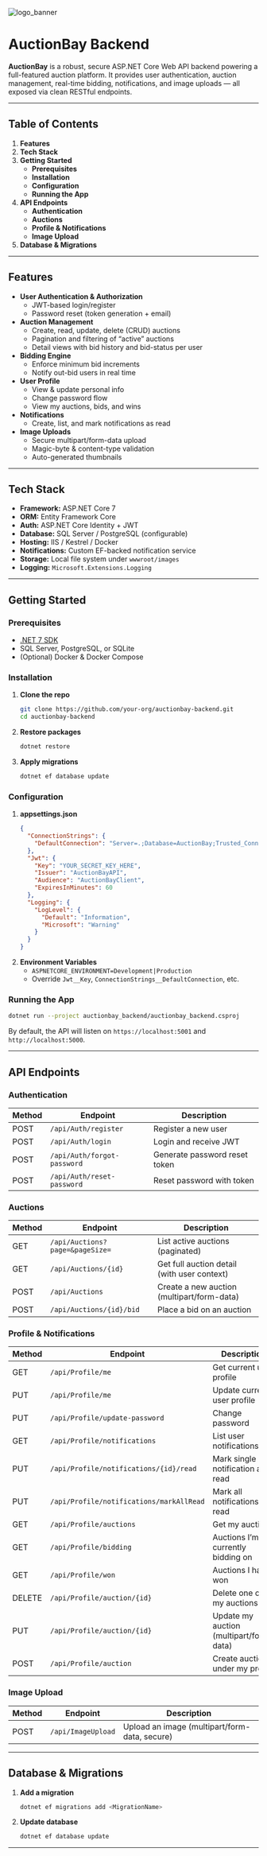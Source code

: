 ![logo_banner](https://github.com/user-attachments/assets/4fc7f3a5-f754-4f44-b636-ddbc82d6b1b4)

# AuctionBay Backend

**AuctionBay** is a robust, secure ASP.NET Core Web API backend powering a full-featured auction platform. It provides user authentication, auction management, real-time bidding, notifications, and image uploads — all exposed via clean RESTful endpoints.

---

## Table of Contents

1. **Features**  
2. **Tech Stack**  
3. **Getting Started**  
   - **Prerequisites**  
   - **Installation**  
   - **Configuration**  
   - **Running the App**  
4. **API Endpoints**  
   - **Authentication**  
   - **Auctions**  
   - **Profile & Notifications**  
   - **Image Upload**  
5. **Database & Migrations**  

---

## Features

- **User Authentication & Authorization**  
  - JWT-based login/register  
  - Password reset (token generation + email)  
- **Auction Management**  
  - Create, read, update, delete (CRUD) auctions  
  - Pagination and filtering of “active” auctions  
  - Detail views with bid history and bid-status per user  
- **Bidding Engine**  
  - Enforce minimum bid increments  
  - Notify out-bid users in real time  
- **User Profile**  
  - View & update personal info  
  - Change password flow  
  - View my auctions, bids, and wins  
- **Notifications**  
  - Create, list, and mark notifications as read  
- **Image Uploads**  
  - Secure multipart/form-data upload  
  - Magic-byte & content-type validation  
  - Auto-generated thumbnails  

---

## Tech Stack

- **Framework:** ASP.NET Core 7  
- **ORM:** Entity Framework Core  
- **Auth:** ASP.NET Core Identity + JWT  
- **Database:** SQL Server / PostgreSQL (configurable)  
- **Hosting:** IIS / Kestrel / Docker  
- **Notifications:** Custom EF-backed notification service  
- **Storage:** Local file system under `wwwroot/images`  
- **Logging:** `Microsoft.Extensions.Logging`  

---

## Getting Started

### Prerequisites

- [.NET 7 SDK](https://dotnet.microsoft.com/download)  
- SQL Server, PostgreSQL, or SQLite  
- (Optional) Docker & Docker Compose  

### Installation

1. **Clone the repo**  
   ```bash
   git clone https://github.com/your-org/auctionbay-backend.git
   cd auctionbay-backend
   ```

2. **Restore packages**  
   ```bash
   dotnet restore
   ```

3. **Apply migrations**  
   ```bash
   dotnet ef database update
   ```

### Configuration

1. **appsettings.json**  
   ```json
   {
     "ConnectionStrings": {
       "DefaultConnection": "Server=.;Database=AuctionBay;Trusted_Connection=True;"
     },
     "Jwt": {
       "Key": "YOUR_SECRET_KEY_HERE",
       "Issuer": "AuctionBayAPI",
       "Audience": "AuctionBayClient",
       "ExpiresInMinutes": 60
     },
     "Logging": {
       "LogLevel": {
         "Default": "Information",
         "Microsoft": "Warning"
       }
     }
   }
   ```
2. **Environment Variables**  
   - `ASPNETCORE_ENVIRONMENT=Development|Production`  
   - Override `Jwt__Key`, `ConnectionStrings__DefaultConnection`, etc.

### Running the App

```bash
dotnet run --project auctionbay_backend/auctionbay_backend.csproj
```

By default, the API will listen on `https://localhost:5001` and `http://localhost:5000`.

---

## API Endpoints

### **Authentication**

| Method | Endpoint                  | Description                          |
| ------ | ------------------------- | ------------------------------------ |
| POST   | `/api/Auth/register`      | Register a new user                  |
| POST   | `/api/Auth/login`         | Login and receive JWT                |
| POST   | `/api/Auth/forgot-password` | Generate password reset token      |
| POST   | `/api/Auth/reset-password`  | Reset password with token          |

### **Auctions**

| Method | Endpoint                          | Description                                |
| ------ | --------------------------------- | ------------------------------------------ |
| GET    | `/api/Auctions?page=&pageSize=`   | List active auctions (paginated)           |
| GET    | `/api/Auctions/{id}`              | Get full auction detail (with user context)|
| POST   | `/api/Auctions`                   | Create a new auction (multipart/form-data) |
| POST   | `/api/Auctions/{id}/bid`          | Place a bid on an auction                  |

### **Profile & Notifications**

| Method | Endpoint                                  | Description                                       |
| ------ | ----------------------------------------- | ------------------------------------------------- |
| GET    | `/api/Profile/me`                         | Get current user profile                          |
| PUT    | `/api/Profile/me`                         | Update current user profile                       |
| PUT    | `/api/Profile/update-password`            | Change password                                   |
| GET    | `/api/Profile/notifications`              | List user notifications                           |
| PUT    | `/api/Profile/notifications/{id}/read`    | Mark single notification as read                  |
| PUT    | `/api/Profile/notifications/markAllRead`  | Mark all notifications as read                    |
| GET    | `/api/Profile/auctions`                   | Get my auctions                                   |
| GET    | `/api/Profile/bidding`                   | Auctions I’m currently bidding on                 |
| GET    | `/api/Profile/won`                       | Auctions I have won                                |
| DELETE | `/api/Profile/auction/{id}`               | Delete one of my auctions                         |
| PUT    | `/api/Profile/auction/{id}`               | Update my auction (multipart/form-data)           |
| POST   | `/api/Profile/auction`                    | Create auction under my profile                   |

### **Image Upload**

| Method | Endpoint             | Description                                      |
| ------ | -------------------- | ------------------------------------------------ |
| POST   | `/api/ImageUpload`   | Upload an image (multipart/form-data, secure)    |

---

## Database & Migrations

1. **Add a migration**  
   ```bash
   dotnet ef migrations add <MigrationName>
   ```
2. **Update database**  
   ```bash
   dotnet ef database update
   ```

---



